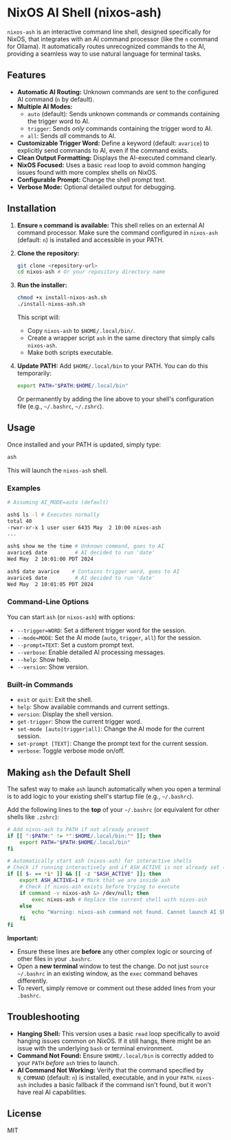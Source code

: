 # NixOS AI Shell (nixos-ash)

`nixos-ash` is an interactive command line shell, designed specifically for NixOS, that integrates with an AI command processor (like the `n` command for Ollama). It automatically routes unrecognized commands to the AI, providing a seamless way to use natural language for terminal tasks.

## Features

*   **Automatic AI Routing:** Unknown commands are sent to the configured AI command (`n` by default).
*   **Multiple AI Modes:**
    *   `auto` (default): Sends unknown commands *or* commands containing the trigger word to AI.
    *   `trigger`: Sends *only* commands containing the trigger word to AI.
    *   `all`: Sends *all* commands to AI.
*   **Customizable Trigger Word:** Define a keyword (default: `avarice`) to explicitly send commands to AI, even if the command exists.
*   **Clean Output Formatting:** Displays the AI-executed command clearly.
*   **NixOS Focused:** Uses a basic `read` loop to avoid common hanging issues found with more complex shells on NixOS.
*   **Configurable Prompt:** Change the shell prompt text.
*   **Verbose Mode:** Optional detailed output for debugging.

## Installation

1.  **Ensure `n` command is available:** This shell relies on an external AI command processor. Make sure the command configured in `nixos-ash` (default: `n`) is installed and accessible in your PATH.
2.  **Clone the repository:**
    ```bash
    git clone <repository-url>
    cd nixos-ash # Or your repository directory name
    ```
3.  **Run the installer:**
    ```bash
    chmod +x install-nixos-ash.sh
    ./install-nixos-ash.sh
    ```
    This script will:
    *   Copy `nixos-ash` to `$HOME/.local/bin/`.
    *   Create a wrapper script `ash` in the same directory that simply calls `nixos-ash`.
    *   Make both scripts executable.

4.  **Update PATH:** Add `$HOME/.local/bin` to your PATH. You can do this temporarily:
    ```bash
    export PATH="$PATH:$HOME/.local/bin"
    ```
    Or permanently by adding the line above to your shell's configuration file (e.g., `~/.bashrc`, `~/.zshrc`).

## Usage

Once installed and your PATH is updated, simply type:

```bash
ash
```

This will launch the `nixos-ash` shell.

### Examples

```bash
# Assuming AI_MODE=auto (default)

ash$ ls -l # Executes normally
total 40
-rwxr-xr-x 1 user user 6435 May  2 10:00 nixos-ash
...

ash$ show me the time # Unknown command, goes to AI
avarice$ date         # AI decided to run 'date'
Wed May  2 10:01:00 PDT 2024

ash$ date avarice    # Contains trigger word, goes to AI
avarice$ date         # AI decided to run 'date'
Wed May  2 10:01:05 PDT 2024
```

### Command-Line Options

You can start `ash` (or `nixos-ash`) with options:

*   `--trigger=WORD`: Set a different trigger word for the session.
*   `--mode=MODE`: Set the AI mode (`auto`, `trigger`, `all`) for the session.
*   `--prompt=TEXT`: Set a custom prompt text.
*   `--verbose`: Enable detailed AI processing messages.
*   `--help`: Show help.
*   `--version`: Show version.

### Built-in Commands

*   `exit` or `quit`: Exit the shell.
*   `help`: Show available commands and current settings.
*   `version`: Display the shell version.
*   `get-trigger`: Show the current trigger word.
*   `set-mode [auto|trigger|all]`: Change the AI mode for the current session.
*   `set-prompt [TEXT]`: Change the prompt text for the current session.
*   `verbose`: Toggle verbose mode on/off.

## Making `ash` the Default Shell

The safest way to make `ash` launch automatically when you open a terminal is to add logic to your existing shell's startup file (e.g., `~/.bashrc`).

Add the following lines to the **top** of your `~/.bashrc` (or equivalent for other shells like `.zshrc`):

```bash
# Add nixos-ash to PATH if not already present
if [[ ":$PATH:" != *":$HOME/.local/bin:"* ]]; then
    export PATH="$PATH:$HOME/.local/bin"
fi

# Automatically start ash (nixos-ash) for interactive shells
# Check if running interactively and if ASH_ACTIVE is not already set (to prevent loops)
if [[ $- == *i* ]] && [[ -z "$ASH_ACTIVE" ]]; then
    export ASH_ACTIVE=1 # Mark that we are inside ash
    # Check if nixos-ash exists before trying to execute
    if command -v nixos-ash &> /dev/null; then
        exec nixos-ash # Replace the current shell with nixos-ash
    else
        echo "Warning: nixos-ash command not found. Cannot launch AI Shell."
    fi
fi
```

**Important:**

*   Ensure these lines are **before** any other complex logic or sourcing of other files in your `.bashrc`.
*   Open a **new terminal** window to test the change. Do not just `source ~/.bashrc` in an existing window, as the `exec` command behaves differently.
*   To revert, simply remove or comment out these added lines from your `.bashrc`.

## Troubleshooting

*   **Hanging Shell:** This version uses a basic `read` loop specifically to avoid hanging issues common on NixOS. If it still hangs, there might be an issue with the underlying `bash` or terminal environment.
*   **Command Not Found:** Ensure `$HOME/.local/bin` is correctly added to your `PATH` *before* `ash` tries to launch.
*   **AI Command Not Working:** Verify that the command specified by `N_COMMAND` (default: `n`) is installed, executable, and in your `PATH`. `nixos-ash` includes a basic fallback if the command isn't found, but it won't have real AI capabilities.

## License

MIT 